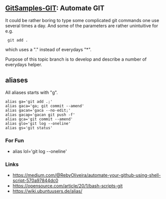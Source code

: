 ## [GitSamples-GIT](../../tree/master): Automate GIT
It could be rather boring to type some complicated git commands one use several times a day. 
And some of the parameters are rather unintuitive for e.g. 

     git add .

which uses a "." instead of everydays "*".

Purpose of this topic branch is to develop and describe a number of everydays helper. 

## aliases
All aliases starts with "g".

    alias ga='git add .;'
    alias gaca='ga; git commit --amend'
    alias gacan='gaca --no-edit;'
    alias gacap='gacan git push -f'
    alias gca='git commit --amend'
    alias glo='git log --oneline'
    alias gs='git status'

### For Fun
* alias lol='git log --oneline'

### Links
* https://medium.com/@RebyOliveira/automate-your-github-using-shell-script-570a97844dc0
* https://opensource.com/article/20/1/bash-scripts-git
* https://wiki.ubuntuusers.de/alias/